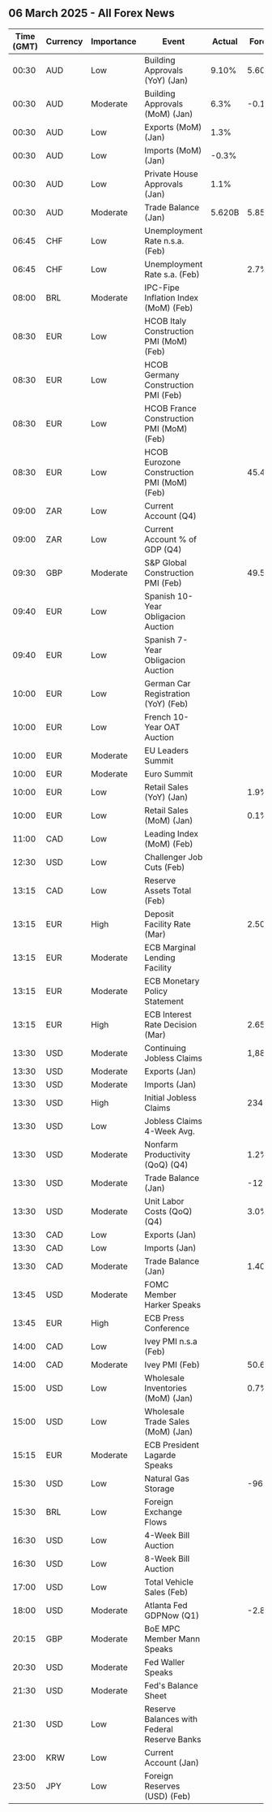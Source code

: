 ## 06 March 2025 - All Forex News

| Time (GMT) | Currency | Importance | Event | Actual | Forecast | Previous |
|------|----------|------------|-------|--------|----------|----------|
| 00:30 | AUD | Low | Building Approvals (YoY) (Jan) | 9.10% | 5.60% | 10.10% |
| 00:30 | AUD | Moderate | Building Approvals (MoM) (Jan) | 6.3% | -0.1% | 1.7% |
| 00:30 | AUD | Low | Exports (MoM) (Jan) | 1.3% |  | 1.2% |
| 00:30 | AUD | Low | Imports (MoM) (Jan) | -0.3% |  | 5.9% |
| 00:30 | AUD | Low | Private House Approvals (Jan) | 1.1% |  | -3.0% |
| 00:30 | AUD | Moderate | Trade Balance (Jan) | 5.620B | 5.850B | 4.920B |
| 06:45 | CHF | Low | Unemployment Rate n.s.a. (Feb) |  |  | 3.0% |
| 06:45 | CHF | Low | Unemployment Rate s.a. (Feb) |  | 2.7% | 2.7% |
| 08:00 | BRL | Moderate | IPC-Fipe Inflation Index (MoM) (Feb) |  |  | 0.24% |
| 08:30 | EUR | Low | HCOB Italy Construction PMI (MoM) (Feb) |  |  | 50.9 |
| 08:30 | EUR | Low | HCOB Germany Construction PMI (Feb) |  |  | 42.5 |
| 08:30 | EUR | Low | HCOB France Construction PMI (MoM) (Feb) |  |  | 44.5 |
| 08:30 | EUR | Low | HCOB Eurozone Construction PMI (MoM) (Feb) |  | 45.4 | 45.4 |
| 09:00 | ZAR | Low | Current Account (Q4) |  |  | -70.8B |
| 09:00 | ZAR | Low | Current Account % of GDP (Q4) |  |  | -1.00% |
| 09:30 | GBP | Moderate | S&P Global Construction PMI (Feb) |  | 49.5 | 48.1 |
| 09:40 | EUR | Low | Spanish 10-Year Obligacion Auction |  |  | 2.920% |
| 09:40 | EUR | Low | Spanish 7-Year Obligacion Auction |  |  | 2.705% |
| 10:00 | EUR | Low | German Car Registration (YoY) (Feb) |  |  | -2.8% |
| 10:00 | EUR | Low | French 10-Year OAT Auction |  |  | 3.15% |
| 10:00 | EUR | Moderate | EU Leaders Summit |  |  |  |
| 10:00 | EUR | Moderate | Euro Summit |  |  |  |
| 10:00 | EUR | Low | Retail Sales (YoY) (Jan) |  | 1.9% | 1.9% |
| 10:00 | EUR | Low | Retail Sales (MoM) (Jan) |  | 0.1% | -0.2% |
| 11:00 | CAD | Low | Leading Index (MoM) (Feb) |  |  | 0.28% |
| 12:30 | USD | Low | Challenger Job Cuts (Feb) |  |  | 49.795K |
| 13:15 | CAD | Low | Reserve Assets Total (Feb) |  |  | 117.9B |
| 13:15 | EUR | High | Deposit Facility Rate (Mar) |  | 2.50% | 2.75% |
| 13:15 | EUR | Moderate | ECB Marginal Lending Facility |  |  | 3.15% |
| 13:15 | EUR | Moderate | ECB Monetary Policy Statement |  |  |  |
| 13:15 | EUR | High | ECB Interest Rate Decision (Mar) |  | 2.65% | 2.90% |
| 13:30 | USD | Moderate | Continuing Jobless Claims |  | 1,880K | 1,862K |
| 13:30 | USD | Moderate | Exports (Jan) |  |  | 266.50B |
| 13:30 | USD | Moderate | Imports (Jan) |  |  | 364.90B |
| 13:30 | USD | High | Initial Jobless Claims |  | 234K | 242K |
| 13:30 | USD | Low | Jobless Claims 4-Week Avg. |  |  | 224.00K |
| 13:30 | USD | Moderate | Nonfarm Productivity (QoQ) (Q4) |  | 1.2% | 2.2% |
| 13:30 | USD | Moderate | Trade Balance (Jan) |  | -128.30B | -98.40B |
| 13:30 | USD | Moderate | Unit Labor Costs (QoQ) (Q4) |  | 3.0% | 0.8% |
| 13:30 | CAD | Low | Exports (Jan) |  |  | 69.46B |
| 13:30 | CAD | Low | Imports (Jan) |  |  | 68.76B |
| 13:30 | CAD | Moderate | Trade Balance (Jan) |  | 1.40B | 0.71B |
| 13:45 | USD | Moderate | FOMC Member Harker Speaks |  |  |  |
| 13:45 | EUR | High | ECB Press Conference |  |  |  |
| 14:00 | CAD | Low | Ivey PMI n.s.a (Feb) |  |  | 46.2 |
| 14:00 | CAD | Moderate | Ivey PMI (Feb) |  | 50.6 | 47.1 |
| 15:00 | USD | Low | Wholesale Inventories (MoM) (Jan) |  | 0.7% | 0.7% |
| 15:00 | USD | Low | Wholesale Trade Sales (MoM) (Jan) |  |  | 1.0% |
| 15:15 | EUR | Moderate | ECB President Lagarde Speaks |  |  |  |
| 15:30 | USD | Low | Natural Gas Storage |  | -96B | -261B |
| 15:30 | BRL | Low | Foreign Exchange Flows |  |  | 1.668B |
| 16:30 | USD | Low | 4-Week Bill Auction |  |  | 4.235% |
| 16:30 | USD | Low | 8-Week Bill Auction |  |  | 4.235% |
| 17:00 | USD | Low | Total Vehicle Sales (Feb) |  |  | 15.60M |
| 18:00 | USD | Moderate | Atlanta Fed GDPNow (Q1) |  | -2.8% | -2.8% |
| 20:15 | GBP | Moderate | BoE MPC Member Mann Speaks |  |  |  |
| 20:30 | USD | Moderate | Fed Waller Speaks |  |  |  |
| 21:30 | USD | Moderate | Fed's Balance Sheet |  |  | 6,766B |
| 21:30 | USD | Low | Reserve Balances with Federal Reserve Banks |  |  | 3.380T |
| 23:00 | KRW | Low | Current Account (Jan) |  |  | 12.37B |
| 23:50 | JPY | Low | Foreign Reserves (USD) (Feb) |  |  | 1,240.6B |
